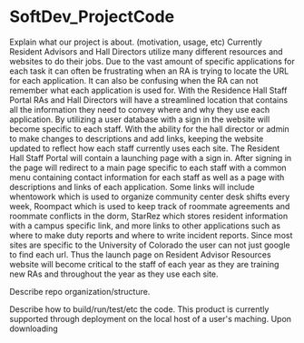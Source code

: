 # SoftDev_ProjectCode

Explain what our project is about. (motivation, usage, etc)
  Currently Resident Advisors and Hall Directors utilize many different resources and websites to do their jobs. Due to the vast amount of specific applications for each task it can often be frustrating when an RA is trying to locate the URL for each application. It can also be confusing when the RA can not remember what each application is used for. With the Residence Hall Staff Portal RAs and Hall Directors will have a streamlined location that contains all the information they need to convey where and why they use each application. By utilizing a user database with a sign in the website will become specific to each staff. With the ability for the hall director or admin to make changes to descriptions and add links, keeping the website updated to reflect how each staff currently uses each site. 
	The Resident Hall Staff Portal will contain a launching page with a sign in. After signing in the page will redirect to a main page specific to each staff with a common menu containing contact information for each staff as well as a page with descriptions and links of each application. Some links will include whentowork which is used to organize community center desk shifts every week, Roompact which is used to keep track of roommate agreements and roommate conflicts in the dorm, StarRez which stores resident information with a campus specific link, and more links to other applications such as where to make duty reports and where to write incident reports. Since most sites are specific to the University of Colorado the user can not just google to find each url. Thus the launch page on Resident Advisor Resources website will become critical to the staff of each year as they are training new RAs and throughout the year as they use each site.

Describe repo organization/structure.
  

Describe how to build/run/test/etc the code.
  This product is currently supported through deployment on the local host of a user's maching. Upon downloading

